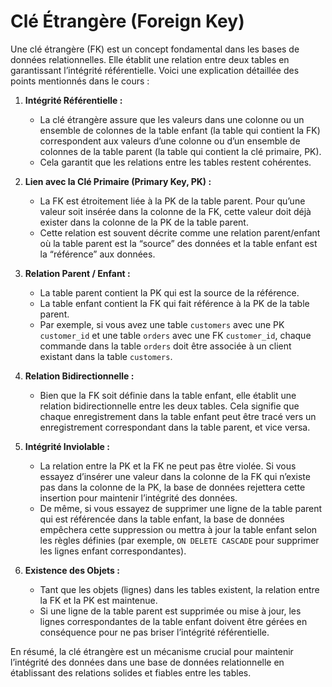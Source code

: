 # Clé Étrangère (Foreign Key)
Une clé étrangère (FK) est un concept fondamental dans les bases de données relationnelles. Elle établit une relation entre deux tables en garantissant l’intégrité référentielle. Voici une explication détaillée des points mentionnés dans le cours :

1. **Intégrité Référentielle :**
   - La clé étrangère assure que les valeurs dans une colonne ou un ensemble de colonnes de la table enfant (la table qui contient la FK) correspondent aux valeurs d’une colonne ou d’un ensemble de colonnes de la table parent (la table qui contient la clé primaire, PK).
   - Cela garantit que les relations entre les tables restent cohérentes.

2. **Lien avec la Clé Primaire (Primary Key, PK) :**
   - La FK est étroitement liée à la PK de la table parent. Pour qu’une valeur soit insérée dans la colonne de la FK, cette valeur doit déjà exister dans la colonne de la PK de la table parent.
   - Cette relation est souvent décrite comme une relation parent/enfant où la table parent est la “source” des données et la table enfant est la “référence” aux données.

3. **Relation Parent / Enfant :**
   - La table parent contient la PK qui est la source de la référence.
   - La table enfant contient la FK qui fait référence à la PK de la table parent.
   - Par exemple, si vous avez une table `customers` avec une PK `customer_id` et une table `orders` avec une FK `customer_id`, chaque commande dans la table `orders` doit être associée à un client existant dans la table `customers`.

4. **Relation Bidirectionnelle :**
   - Bien que la FK soit définie dans la table enfant, elle établit une relation bidirectionnelle entre les deux tables. Cela signifie que chaque enregistrement dans la table enfant peut être tracé vers un enregistrement correspondant dans la table parent, et vice versa.

5. **Intégrité Inviolable :**
   - La relation entre la PK et la FK ne peut pas être violée. Si vous essayez d’insérer une valeur dans la colonne de la FK qui n’existe pas dans la colonne de la PK, la base de données rejettera cette insertion pour maintenir l’intégrité des données.
   - De même, si vous essayez de supprimer une ligne de la table parent qui est référencée dans la table enfant, la base de données empêchera cette suppression ou mettra à jour la table enfant selon les règles définies (par exemple, `ON DELETE CASCADE` pour supprimer les lignes enfant correspondantes).

6. **Existence des Objets :**
   - Tant que les objets (lignes) dans les tables existent, la relation entre la FK et la PK est maintenue.
   - Si une ligne de la table parent est supprimée ou mise à jour, les lignes correspondantes de la table enfant doivent être gérées en conséquence pour ne pas briser l’intégrité référentielle.

En résumé, la clé étrangère est un mécanisme crucial pour maintenir l’intégrité des données dans une base de données relationnelle en établissant des relations solides et fiables entre les tables.